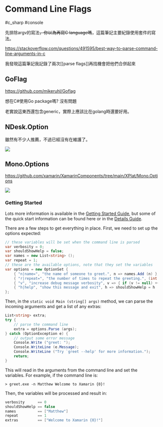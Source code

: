 # Command Line Flags
#c_sharp #console

先排除argv的寫法~~，你以為再寫C language嗎~~，這篇筆記主要紀錄使用套件的寫法。

https://stackoverflow.com/questions/491595/best-way-to-parse-command-line-arguments-in-c

我發現這篇筆記我記錄了兩次[[parse flags]]再找機會把他們合併起來

## GoFlag

https://github.com/mikeruhl/Goflag

想在C#使用Go package嗎? 沒有問題

老實說這東西還包含generic，實際上應該比在golang時還要好用。



## NDesk.Option

雖然有不少人推薦，不過已經沒有在維護了。

![](https://i.imgur.com/PIqj9V2.png)



## Mono.Options

https://github.com/xamarin/XamarinComponents/tree/main/XPlat/Mono.Options

![](https://i.imgur.com/jOrHlkl.png)



### Getting Started

Lots more information is available in the [Getting Started Guide](https://github.com/xamarin/XamarinComponents/blob/main/XPlat/Mono.Options/GettingStarted.md), but some of the quick start information can be found here or in the [Details Guide](https://github.com/xamarin/XamarinComponents/blob/main/XPlat/Mono.Options/Details.md).

There are a few steps to get everything in place. First, we need to set up the options expected:

```C#
// these variables will be set when the command line is parsed
var verbosity = 0;
var shouldShowHelp = false;
var names = new List<string> ();
var repeat = 1;
// these are the available options, note that they set the variables
var options = new OptionSet { 
    { "n|name=", "the name of someone to greet.", n => names.Add (n) }, 
    { "r|repeat=", "the number of times to repeat the greeting.", (int r) => repeat = r }, 
    { "v", "increase debug message verbosity", v => { if (v != null) ++verbosity; } }, 
    { "h|help", "show this message and exit", h => shouldShowHelp = h != null },
};
```

Then, in the `static void Main (string[] args)` method, we can parse the incoming arguments and get a list of any extras:

```C#
List<string> extra;
try {
    // parse the command line
    extra = options.Parse (args);
} catch (OptionException e) {
    // output some error message
    Console.Write ("greet: ");
    Console.WriteLine (e.Message);
    Console.WriteLine ("Try `greet --help' for more information.");
    return;
}
```

This will read in the arguments from the command line and set the variables. For example, if the command line is:

```
> greet.exe -n Matthew Welcome to Xamarin {0}!
```

Then, the variables will be processed and result in:

```C#
verbosity      == 0
shouldShowHelp == false
names          == ["Matthew"]
repeat         == 1
extras         == ["Welcome to Xamarin {0}!"]
```